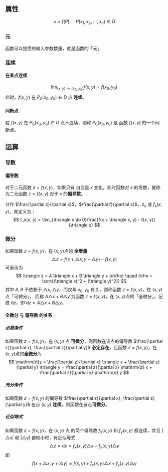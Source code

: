 
## 属性
$$
u = f(P), \quad P(x_1, x_2, \cdots, x_n) \in D
$$

### 元

函数可以接受的输入参数数量，就是函数的「元」

### 连续

#### 在某点连续

$$
\lim_{(x, y) \to (x_0, y_0)}f(x, y) = f(x_0, y_0)
$$
此时，$f(x, y)$ 在 $P_0(x_0, y_0) \in D$ 点 **连续**。

#### 间断点

若 $f(x, y)$ 在 $P_0(x_0, y_0) \in D$ 点不连续，则称 $P_0(x_0, y_0)$ 是 函数 $f(x, y)$ 的一个间断点。


## 运算

### 导数

#### 偏导数

对于二元函数 $z = f(x, y)$，如果只有 自变量 $x$ 变化，此时函数对 $x$ 的导数，就称为二元函数 $z = f(x, y)$ 对于 $x$ 的**偏导数**。

计作 $\frac{\partial z}{\partial x}$，$\frac{\partial f}{\partial x}$，$z_x$ 或 $f_x(x, y)$，其定义为：
$$
 f_x(x, y) = \lim_{\triangle x \to 0}\frac{f(x + \triangle x, y) - f(x, y)}{\triangle x}
$$
### 微分

如果函数 $z = f(x, y)$，在 $(x, y)$点的 **全增量** 
$$
\triangle z = f(x + \triangle x, y + \triangle y) - f(x, y)
$$
可表示为
$$
\triangle z = A \triangle x + B \triangle y + o(\rho) \quad (\rho = \sqrt{(\triangle x)^2 + (\triangle y)^2})
$$ 其中 $A, B$ 不依赖于 $\triangle x, \triangle y$，而仅与 $x_0, y_0$ 有关，则称函数 $z = f(x, y)$，在 $(x, y)$点「可微分」，
而称 $A \triangle x + B \triangle y$ 为函数 $z = f(x, y)$，在 $(x, y)$点的「全微分」，记做 $\mathrm{d}z$，即 $\mathrm{d}z = A \triangle x + B \triangle y$。

#### 全微分 与 偏导数 的关系

##### 必要条件
如果函数 $z = f(x, y)$，在 $(x, y)$ 点 **可微分**，则函数在该点的偏导数 $\frac{\partial z}{\partial x}, \frac{\partial z}{\partial y}$ **必定存在**，且函数 $z = f(x, y)$，在 $(x, y)$点的**全微分**为
$$
\mathrm{d}z = \frac{\partial z}{\partial x} \triangle x + \frac{\partial z}{\partial y} \triangle y = \frac{\partial z}{\partial x} \mathrm{d} x + \frac{\partial z}{\partial y} \mathrm{d} y
$$

##### 充分条件
如果函数 $z = f(x, y)$ 的偏导数 $\frac{\partial z}{\partial x}, \frac{\partial z}{\partial y}$ 在点 $(x, y)$ **连续**，则函数在该点**可微分**。

##### 近似等式
如果函数 $z = f(x, y)$，在 $(x, y)$ 点 的两个偏导数 $f_x(x, y)$ 和 $f_y(x, y)$ 都连续，并且 $|\triangle x|$ 和 $|\triangle y|$ 都较小时，有近似等式
$$
\triangle z \approx \mathrm{d} z = f_x(x, y) \triangle x + f_y(x, y) \triangle y
$$
即
$$
f(x + \triangle x, y + \triangle y) \approx f(x, y) + f_x(x, y) \triangle x + f_y(x, y) \triangle y
$$


